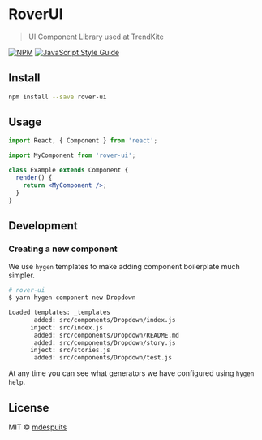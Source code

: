 # RoverUI

> UI Component Library used at TrendKite

[![NPM](https://img.shields.io/npm/v/rover-ui.svg)](https://www.npmjs.com/package/rover-ui) [![JavaScript Style Guide](https://img.shields.io/badge/code_style-standard-brightgreen.svg)](https://standardjs.com)

## Install

```bash
npm install --save rover-ui
```

## Usage

```jsx
import React, { Component } from 'react';

import MyComponent from 'rover-ui';

class Example extends Component {
  render() {
    return <MyComponent />;
  }
}
```

## Development

### Creating a new component

We use `hygen` templates to make adding component boilerplate much simpler.

```sh
# rover-ui
$ yarn hygen component new Dropdown

Loaded templates: _templates
       added: src/components/Dropdown/index.js
      inject: src/index.js
       added: src/components/Dropdown/README.md
       added: src/components/Dropdown/story.js
      inject: src/stories.js
       added: src/components/Dropdown/test.js
```

At any time you can see what generators we have configured using `hygen help`.

## License

MIT © [mdespuits](https://github.com/mdespuits)
